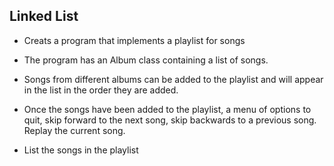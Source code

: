 ## Linked List

- Creats a program that implements a playlist for songs
- The program has an Album class containing a list of songs.
- Songs from different albums can be added to the playlist and will appear in the list in the order they are added.
- Once the songs have been added to the playlist, 
        a menu of options to quit, skip forward to the next song, 
        skip backwards to a previous song. Replay the current song.

- List the songs in the playlist

      
